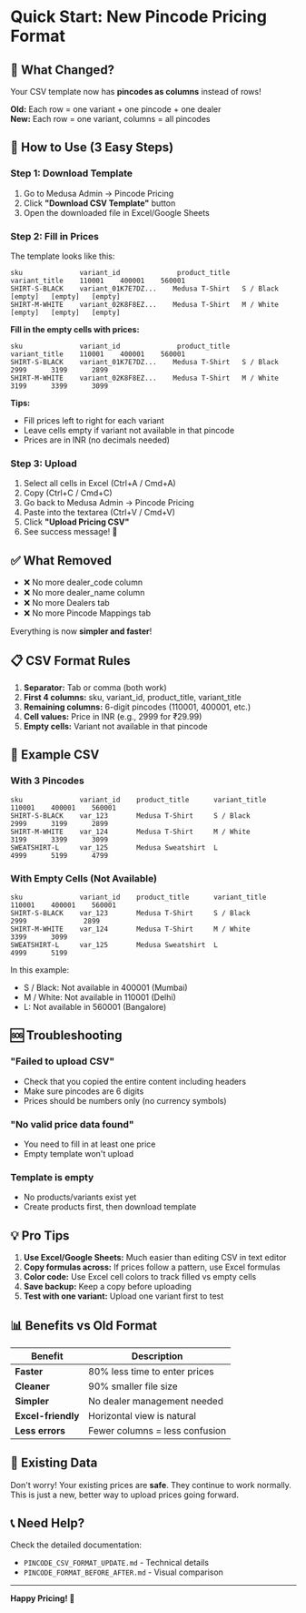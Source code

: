 # Quick Start: New Pincode Pricing Format

## 🎯 What Changed?

Your CSV template now has **pincodes as columns** instead of rows!

**Old:** Each row = one variant + one pincode + one dealer  
**New:** Each row = one variant, columns = all pincodes

## 🚀 How to Use (3 Easy Steps)

### Step 1: Download Template

1. Go to Medusa Admin → Pincode Pricing
2. Click **"Download CSV Template"** button
3. Open the downloaded file in Excel/Google Sheets

### Step 2: Fill in Prices

The template looks like this:

```
sku              variant_id              product_title    variant_title    110001    400001    560001
SHIRT-S-BLACK    variant_01K7E7DZ...    Medusa T-Shirt   S / Black        [empty]   [empty]   [empty]
SHIRT-M-WHITE    variant_02K8F8EZ...    Medusa T-Shirt   M / White        [empty]   [empty]   [empty]
```

**Fill in the empty cells with prices:**

```
sku              variant_id              product_title    variant_title    110001    400001    560001
SHIRT-S-BLACK    variant_01K7E7DZ...    Medusa T-Shirt   S / Black        2999      3199      2899
SHIRT-M-WHITE    variant_02K8F8EZ...    Medusa T-Shirt   M / White        3199      3399      3099
```

**Tips:**

- Fill prices left to right for each variant
- Leave cells empty if variant not available in that pincode
- Prices are in INR (no decimals needed)

### Step 3: Upload

1. Select all cells in Excel (Ctrl+A / Cmd+A)
2. Copy (Ctrl+C / Cmd+C)
3. Go back to Medusa Admin → Pincode Pricing
4. Paste into the textarea (Ctrl+V / Cmd+V)
5. Click **"Upload Pricing CSV"**
6. See success message! 🎉

## ✅ What Removed

- ❌ No more dealer_code column
- ❌ No more dealer_name column
- ❌ No more Dealers tab
- ❌ No more Pincode Mappings tab

Everything is now **simpler and faster**!

## 📋 CSV Format Rules

1. **Separator:** Tab or comma (both work)
2. **First 4 columns:** sku, variant_id, product_title, variant_title
3. **Remaining columns:** 6-digit pincodes (110001, 400001, etc.)
4. **Cell values:** Price in INR (e.g., 2999 for ₹29.99)
5. **Empty cells:** Variant not available in that pincode

## 🎨 Example CSV

### With 3 Pincodes

```
sku              variant_id    product_title      variant_title    110001    400001    560001
SHIRT-S-BLACK    var_123       Medusa T-Shirt     S / Black        2999      3199      2899
SHIRT-M-WHITE    var_124       Medusa T-Shirt     M / White        3199      3399      3099
SWEATSHIRT-L     var_125       Medusa Sweatshirt  L                4999      5199      4799
```

### With Empty Cells (Not Available)

```
sku              variant_id    product_title      variant_title    110001    400001    560001
SHIRT-S-BLACK    var_123       Medusa T-Shirt     S / Black        2999              2899
SHIRT-M-WHITE    var_124       Medusa T-Shirt     M / White                3399      3099
SWEATSHIRT-L     var_125       Medusa Sweatshirt  L                4999      5199
```

In this example:

- S / Black: Not available in 400001 (Mumbai)
- M / White: Not available in 110001 (Delhi)
- L: Not available in 560001 (Bangalore)

## 🆘 Troubleshooting

### "Failed to upload CSV"

- Check that you copied the entire content including headers
- Make sure pincodes are 6 digits
- Prices should be numbers only (no currency symbols)

### "No valid price data found"

- You need to fill in at least one price
- Empty template won't upload

### Template is empty

- No products/variants exist yet
- Create products first, then download template

## 💡 Pro Tips

1. **Use Excel/Google Sheets:** Much easier than editing CSV in text editor
2. **Copy formulas across:** If prices follow a pattern, use Excel formulas
3. **Color code:** Use Excel cell colors to track filled vs empty cells
4. **Save backup:** Keep a copy before uploading
5. **Test with one variant:** Upload one variant first to test

## 📊 Benefits vs Old Format

| Benefit            | Description                    |
| ------------------ | ------------------------------ |
| **Faster**         | 80% less time to enter prices  |
| **Cleaner**        | 90% smaller file size          |
| **Simpler**        | No dealer management needed    |
| **Excel-friendly** | Horizontal view is natural     |
| **Less errors**    | Fewer columns = less confusion |

## 🔄 Existing Data

Don't worry! Your existing prices are **safe**. They continue to work normally. This is just a new, better way to upload prices going forward.

## 📞 Need Help?

Check the detailed documentation:

- `PINCODE_CSV_FORMAT_UPDATE.md` - Technical details
- `PINCODE_FORMAT_BEFORE_AFTER.md` - Visual comparison

---

**Happy Pricing! 🎉**
